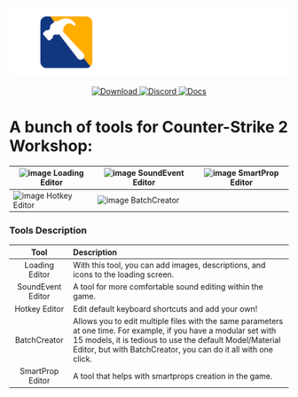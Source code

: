 
<p align="center">
    <a href="https://github.com/dertwist/Hammer5Tools">
        <img alt="header" src="readme/header_0.png" width="512">
    </a>
</p>


<p align="center">
    <a href="https://github.com/dertwist/Hammer5Tools/releases/latest">
        <img src="https://gist.githubusercontent.com/cxmeel/0dbc95191f239b631c3874f4ccf114e2/raw/download.svg" height="45" alt="Download">
    </a>
    <a href="https://discord.gg/JzcHMFbCEC">
        <img src="https://gist.githubusercontent.com/cxmeel/0dbc95191f239b631c3874f4ccf114e2/raw/discord.svg" height="45" alt="Discord">
    </a>
    <a href="https://developer.valvesoftware.com/wiki/Hammer_5_Tools">
        <img src="https://gist.githubusercontent.com/cxmeel/0dbc95191f239b631c3874f4ccf114e2/raw/docs.svg" height="45" alt="Docs">
    </a>
</p>



# A bunch of tools for Counter-Strike 2 Workshop:

| ![image](https://i.imgur.com/7znAlv4.jpeg) Loading Editor | ![image](https://i.imgur.com/HMmbQgR.png) SoundEvent Editor | ![image](https://i.imgur.com/kFjGhI7.png)  SmartProp Editor |
| ----------- | ----------- | ----------- |
| ![image](https://i.imgur.com/D9v7e6w.png) Hotkey Editor | ![image](https://i.imgur.com/cRFsq49.png) BatchCreator |

### Tools Description

|        Tool       |                                                                                                                   Description                                                                                                                   |
|:-----------------:|:-----------------------------------------------------------------------------------------------------------------------------------------------------------------------------------------------------------------------------------------------|
| Loading Editor    | With this tool, you can add images, descriptions, and icons to the loading screen.                                                                                                                                                              |
| SoundEvent Editor | A tool for more comfortable sound editing within the game.                                                                                                                                                                                      |
| Hotkey Editor     | Edit default keyboard shortcuts and add your own!                                                                                                                                                                                               |
| BatchCreator      | Allows you to edit multiple files with the same parameters at one time. For example, if you have a modular set with 15 models, it is tedious to use the default Model/Material Editor, but with BatchCreator, you can do it all with one click. |
| SmartProp Editor  | A tool that helps with smartprops creation in the game.                                                                                                                                                                                         |
